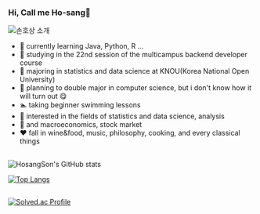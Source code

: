 ### Hi,  Call me Ho-sang👋
![손호상 소개](https://capsule-render.vercel.app/api?type=venom&height=300&color=gradient&text=Hosang%20Son&fontAlign=50)
- 🌱 currently learning Java, Python, R ...
- 🌱 studying in the 22nd session of the multicampus backend developer course
- 🏫 majoring in statistics and data science at KNOU(Korea National Open University)
- 🏫 planning to double major in computer science, but i don't know how it will turn out 😋
- 🏊 taking beginner swimming lessons
- 👀 interested in the fields of statistics and data science, analysis
- 👀 and macroeconomics, stock market
-	❤️ fall in wine&food, music, philosophy, cooking, and every classical things
## 
![HosangSon's GitHub stats](https://github-readme-stats.vercel.app/api?username=HosangSon&show_icons=true)

[![Top Langs](https://github-readme-stats.vercel.app/api/top-langs/?username=HosangSon&langs_count=10&layout=compact)](https://github.com/HosangSon/github-readme-stats)
## 
[![Solved.ac Profile](http://mazassumnida.wtf/api/v2/generate_badge?boj=stringback)](https://solved.ac/stringback/)
##
